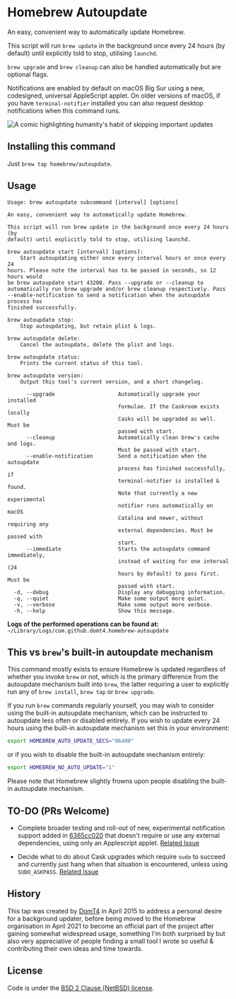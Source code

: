 # Homebrew Autoupdate

An easy, convenient way to automatically update Homebrew.

This script will run `brew update` in the background once every 24 hours (by
default) until explicitly told to stop, utilising `launchd`.

`brew upgrade` and `brew cleanup` can also be handled automatically but
are optional flags.

Notifications are enabled by default on macOS Big Sur using a new,
codesigned, universal AppleScript applet. On older versions of macOS, if you
have `terminal-notifier` installed you can also request desktop notifications
when this command runs.

![A comic highlighting humanity's habit of skipping important updates](https://imgs.xkcd.com/comics/update.png)

## Installing this command

Just `brew tap homebrew/autoupdate`.

## Usage

```
Usage: brew autoupdate subcommand [interval] [options]

An easy, convenient way to automatically update Homebrew.

This script will run brew update in the background once every 24 hours (by
default) until explicitly told to stop, utilising launchd.

brew autoupdate start [interval] [options]:
    Start autoupdating either once every interval hours or once every 24
hours. Please note the interval has to be passed in seconds, so 12 hours would
be brew autoupdate start 43200. Pass --upgrade or --cleanup to
automatically run brew upgrade and/or brew cleanup respectively. Pass
--enable-notification to send a notification when the autoupdate process has
finished successfully.

brew autoupdate stop:
    Stop autoupdating, but retain plist & logs.

brew autoupdate delete:
    Cancel the autoupdate, delete the plist and logs.

brew autoupdate status:
    Prints the current status of this tool.

brew autoupdate version:
    Output this tool's current version, and a short changelog.

      --upgrade                    Automatically upgrade your installed
                                   formulae. If the Caskroom exists locally
                                   Casks will be upgraded as well. Must be
                                   passed with start.
      --cleanup                    Automatically clean brew's cache and logs.
                                   Must be passed with start.
      --enable-notification        Send a notification when the autoupdate
                                   process has finished successfully, if
                                   terminal-notifier is installed & found.
                                   Note that currently a new experimental
                                   notifier runs automatically on macOS
                                   Catalina and newer, without requiring any
                                   external dependencies. Must be passed with
                                   start.
      --immediate                  Starts the autoupdate command immediately,
                                   instead of waiting for one interval (24
                                   hours by default) to pass first. Must be
                                   passed with start.
  -d, --debug                      Display any debugging information.
  -q, --quiet                      Make some output more quiet.
  -v, --verbose                    Make some output more verbose.
  -h, --help                       Show this message.
```

**Logs of the performed operations can be found at:** `~/Library/Logs/com.github.domt4.homebrew-autoupdate`

## This vs `brew`'s built-in autoupdate mechanism

This command mostly exists to ensure Homebrew is updated regardless of whether
you invoke `brew` or not, which is the primary difference from the autoupdate
mechanism built into `brew`, the latter requiring a user to explicitly run
any of `brew install`, `brew tap` or `brew upgrade`.

If you run `brew` commands regularly yourself, you may wish to consider using
the built-in autoupdate mechanism, which can be instructed to autoupdate less
often or disabled entirely. If you wish to update every 24 hours using the
built-in autoupdate mechanism set this in your environment:

```bash
export HOMEBREW_AUTO_UPDATE_SECS="86400"
```

or if you wish to disable the built-in autoupdate mechanism entirely:

```bash
export HOMEBREW_NO_AUTO_UPDATE="1"
```

Please note that Homebrew slightly frowns upon people disabling the built-in
autoupdate mechanism.

## TO-DO (PRs Welcome)

* Complete broader testing and roll-out of new, experimental notification
support added in [6365cc020](https://github.com/Homebrew/homebrew-autoupdate/commit/6365cc020)
that doesn't require or use any external dependencies, using only an Applescript
applet.
[Related Issue](https://github.com/Homebrew/homebrew-autoupdate/issues/25)

* Decide what to do about Cask upgrades which require `sudo` to succeed
and currently just hang when that situation is encountered,
unless using `SUDO_ASKPASS`.
[Related Issue](https://github.com/Homebrew/homebrew-autoupdate/issues/40)

## History

This tap was created by [DomT4](https://github.com/DomT4) in April 2015 to
address a personal desire for a background updater, before being moved to
the Homebrew organisation in April 2021 to become an official part of the
project after gaining somewhat widespread usage, something I'm both surprised
by but also very appreciative of people finding a small tool I wrote so
useful & contributing their own ideas and time towards.

## License

Code is under the [BSD 2 Clause (NetBSD) license](https://github.com/DomT4/homebrew-autoupdate/blob/master/LICENSE.txt).
